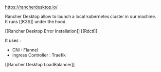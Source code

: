 https://rancherdesktop.io/

Rancher Desktop allow to launch a local kubernetes cluster in our machine. It runs [[K3S]] under the hood.

[[Rancher Desktop Error Installation]]
[[Rdctl]]

It uses : 
- CNI : Flannel 
- Ingress Controller : Traefik

[[Rancher Desktop LoadBalancer]]